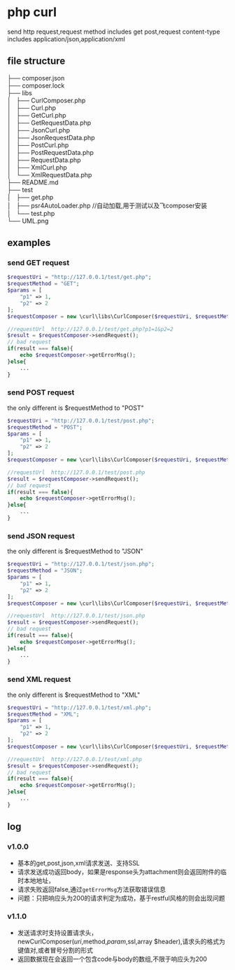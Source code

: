 # php curl

send http request,request method includes get post,request content-type includes application/json,application/xml

##  file structure

├── composer.json<br/>
├── composer.lock<br/>
├── libs <br/>
│   ├── CurlComposer.php<br/>
│   ├── Curl.php<br/>
│   ├── GetCurl.php<br/>
│   ├── GetRequestData.php<br/>
│   ├── JsonCurl.php<br/>
│   ├── JsonRequestData.php<br/>
│   ├── PostCurl.php<br/>
│   ├── PostRequestData.php<br/>
│   ├── RequestData.php<br/>
│   ├── XmlCurl.php<br/>
│   └── XmlRequestData.php<br/>
├── README.md<br/>
├── test  <br/>
│   ├── get.php<br/>
│   ├── psr4AutoLoader.php //自动加载,用于测试以及飞composer安装<br/>
│   └── test.php<br/>
└── UML.png<br/>

## examples

### send GET request

```php
$requestUri = "http://127.0.0.1/test/get.php";
$requestMethod = "GET";
$params = [
    "p1" => 1,
    "p2" => 2
];
$requestComposer = new \curl\libs\CurlComposer($requestUri, $requestMethod, $params);

//requestUrl  http://127.0.0.1/test/get.php?p1=1&p2=2
$result = $requestComposer->sendRequest();
// bad request
if(result === false){
    echo $requestComposer->getErrorMsg();
}else{
    ...
}
```
### send POST request

the only different is $requestMethod to "POST"

```php
$requestUri = "http://127.0.0.1/test/post.php";
$requestMethod = "POST";
$params = [
    "p1" => 1,
    "p2" => 2
];
$requestComposer = new \curl\libs\CurlComposer($requestUri, $requestMethod, $params);

//requestUrl  http://127.0.0.1/test/post.php
$result = $requestComposer->sendRequest();
// bad request
if(result === false){
    echo $requestComposer->getErrorMsg();
}else{
    ...
}
```

### send JSON request

the only different is $requestMethod to "JSON"

```php
$requestUri = "http://127.0.0.1/test/json.php";
$requestMethod = "JSON";
$params = [
    "p1" => 1,
    "p2" => 2
];
$requestComposer = new \curl\libs\CurlComposer($requestUri, $requestMethod, $params);

//requestUrl  http://127.0.0.1/test/json.php
$result = $requestComposer->sendRequest();
// bad request
if(result === false){
    echo $requestComposer->getErrorMsg();
}else{
    ...
}
```
### send XML request

the only different is $requestMethod to "XML"

```php
$requestUri = "http://127.0.0.1/test/xml.php";
$requestMethod = "XML";
$params = [
    "p1" => 1,
    "p2" => 2
];
$requestComposer = new \curl\libs\CurlComposer($requestUri, $requestMethod, $params);

//requestUrl  http://127.0.0.1/test/xml.php
$result = $requestComposer->sendRequest();
// bad request
if(result === false){
    echo $requestComposer->getErrorMsg();
}else{
    ...
}
```

## log

### v1.0.0
* 基本的get,post,json,xml请求发送、支持SSL
* 请求发送成功返回body，如果是response头为attachment则会返回附件的临时本地地址，
* 请求失败返回false,通过`getErrorMsg`方法获取错误信息
* 问题：只把响应头为200的请求判定为成功，基于restful风格的则会出现问题

### v1.1.0
* 发送请求时支持设置请求头，newCurlComposer($uri,$method,$param,$ssl,array $header),请求头的格式为键值对,或者冒号分割的形式
* 返回数据现在会返回一个包含code与body的数组,不限于响应头为200





